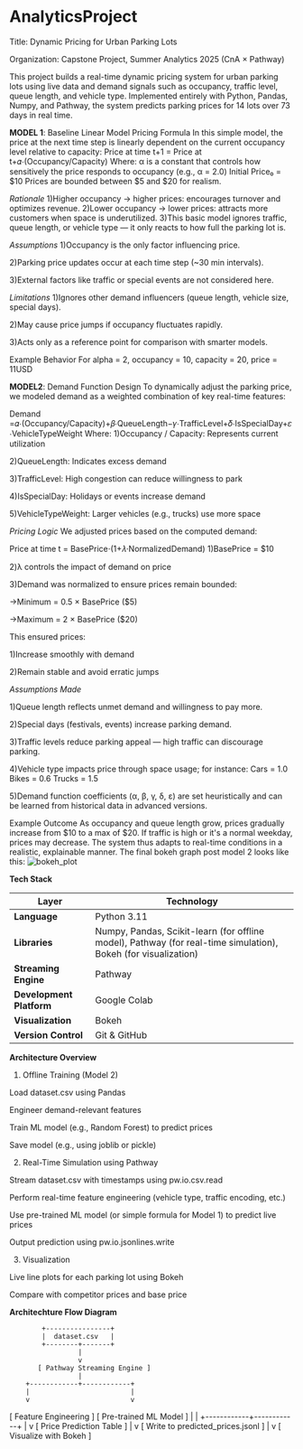# AnalyticsProject

Title: Dynamic Pricing for Urban Parking Lots

Organization: Capstone Project, Summer Analytics 2025 (CnA × Pathway)

This project builds a real-time dynamic pricing system for urban parking lots using live data and demand signals such as occupancy, traffic level, queue length, and vehicle type. Implemented entirely with Python, Pandas, Numpy, and Pathway, the system predicts parking prices for 14 lots over 73 days in real time.

**MODEL 1**:
Baseline Linear Model
Pricing Formula
In this simple model, the price at the next time step is linearly dependent on the current occupancy level relative to capacity:
Price at time t+1 = Price at t+𝛼⋅(Occupancy/Capacity)
Where:
α is a constant that controls how sensitively the price responds to occupancy (e.g., α = 2.0)
Initial Price₀ = $10
Prices are bounded between $5 and $20 for realism.

*Rationale*
1)Higher occupancy → higher prices: encourages turnover and optimizes revenue.
2)Lower occupancy → lower prices: attracts more customers when space is underutilized.
3)This basic model ignores traffic, queue length, or vehicle type — it only reacts to how full the parking lot is.

*Assumptions*
1)Occupancy is the only factor influencing price.

2)Parking price updates occur at each time step (~30 min intervals).

3)External factors like traffic or special events are not considered here.

*Limitations*
1)Ignores other demand influencers (queue length, vehicle size, special days).

2)May cause price jumps if occupancy fluctuates rapidly.

3)Acts only as a reference point for comparison with smarter models.

Example Behavior
For alpha = 2, occupancy = 10, capacity = 20, price = 11USD

**MODEL2**:
Demand Function Design
To dynamically adjust the parking price, we modeled demand as a weighted combination of key real-time features:

Demand =𝛼⋅(Occupancy/Capacity)+𝛽⋅QueueLength−𝛾⋅TrafficLevel+𝛿⋅IsSpecialDay+𝜀⋅VehicleTypeWeight
Where:
1)Occupancy / Capacity: Represents current utilization

2)QueueLength: Indicates excess demand

3)TrafficLevel: High congestion can reduce willingness to park

4)IsSpecialDay: Holidays or events increase demand

5)VehicleTypeWeight: Larger vehicles (e.g., trucks) use more space

*Pricing Logic*
We adjusted prices based on the computed demand:

Price at time t = BasePrice⋅(1+𝜆⋅NormalizedDemand)
1)BasePrice = $10

2)λ controls the impact of demand on price

3)Demand was normalized to ensure prices remain bounded:

->Minimum = 0.5 × BasePrice ($5)

->Maximum = 2 × BasePrice ($20)

This ensured prices:

1)Increase smoothly with demand

2)Remain stable and avoid erratic jumps

*Assumptions Made*

1)Queue length reflects unmet demand and willingness to pay more.

2)Special days (festivals, events) increase parking demand.

3)Traffic levels reduce parking appeal — high traffic can discourage parking.

4)Vehicle type impacts price through space usage; for instance:
Cars = 1.0
Bikes = 0.6
Trucks = 1.5

5)Demand function coefficients (α, β, γ, δ, ε) are set heuristically and can be learned from historical data in advanced versions.

Example Outcome
As occupancy and queue length grow, prices gradually increase from $10 to a max of $20. If traffic is high or it's a normal weekday, prices may decrease. The system thus adapts to real-time conditions in a realistic, explainable manner.
The final bokeh graph post model 2 looks like this:
![bokeh_plot](https://github.com/user-attachments/assets/b4ba0ce4-a919-4019-b235-197c15dd1a35)

**Tech Stack**

| Layer                    | Technology                                                                                                     |
| ------------------------ | -------------------------------------------------------------------------------------------------------------- |
| **Language**             | Python 3.11                                                                                                    |
| **Libraries**            | Numpy, Pandas, Scikit-learn (for offline model), Pathway (for real-time simulation), Bokeh (for visualization) |
| **Streaming Engine**     | Pathway                                                                                                        |
| **Development Platform** | Google Colab                                                                                                   |
| **Visualization**        | Bokeh                                                                                                          |
| **Version Control**      | Git & GitHub                                                                                                   |

**Architecture Overview**
1. Offline Training (Model 2)

Load dataset.csv using Pandas

Engineer demand-relevant features

Train ML model (e.g., Random Forest) to predict prices

Save model (e.g., using joblib or pickle)

2. Real-Time Simulation using Pathway
   
Stream dataset.csv with timestamps using pw.io.csv.read

Perform real-time feature engineering (vehicle type, traffic encoding, etc.)

Use pre-trained ML model (or simple formula for Model 1) to predict live prices

Output prediction using pw.io.jsonlines.write

3. Visualization

Live line plots for each parking lot using Bokeh

Compare with competitor prices and base price

**Architechture Flow Diagram**

            +----------------+
            |  dataset.csv   |
            +--------+-------+
                     |
                     v
           [ Pathway Streaming Engine ]
                     |
        +------------+------------+
        |                         |
        v                         v
[ Feature Engineering ]     [ Pre-trained ML Model ]
        |                         |
        +------------+------------+
                     |
                     v
          [ Price Prediction Table ]
                     |
                     v
         [ Write to predicted_prices.jsonl ]
                     |
                     v
            [ Visualize with Bokeh ]
            


